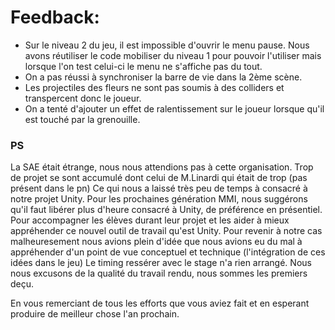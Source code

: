 ﻿# Feedback:

* Sur le niveau 2 du jeu, il est impossible d'ouvrir le menu pause. Nous avons réutiliser le code mobiliser du 
niveau 1 pour pouvoir l'utiliser mais lorsque l'on test celui-ci le menu ne s'affiche pas du tout.
* On a pas réussi à synchroniser la barre de vie dans la 2ème scène.
* Les projectiles des fleurs ne sont pas soumis à des colliders et transpercent donc le joueur.
* On a tenté d'ajouter un effet de ralentissement sur le joueur lorsque qu'il est touché par la grenouille.

### PS

La SAE était étrange, nous nous attendions pas à cette organisation. Trop de projet se sont accumulé dont celui 
de M.Linardi qui était de trop (pas présent dans le pn) Ce qui nous a laissé très peu de temps à consacré à notre projet Unity.
Pour les prochaines génération MMI, nous suggérons qu'il faut libérer plus d'heure consacré à Unity, de préférence en
présentiel. Pour accompagner les élèves durant leur projet et les aider à mieux appréhender ce nouvel outil de travail qu'est Unity.
Pour revenir à notre cas malheuresement nous avions plein d'idée que nous avions eu du mal à appréhender d'un point de vue conceptuel
et technique (l'intégration de ces idées dans le jeu) Le timing ressérer avec le stage n'a rien arrangé. Nous nous excusons
de la qualité du travail rendu, nous sommes les premiers deçu.

En vous remerciant de tous les efforts que vous aviez fait et en esperant produire de meilleur chose l'an prochain.